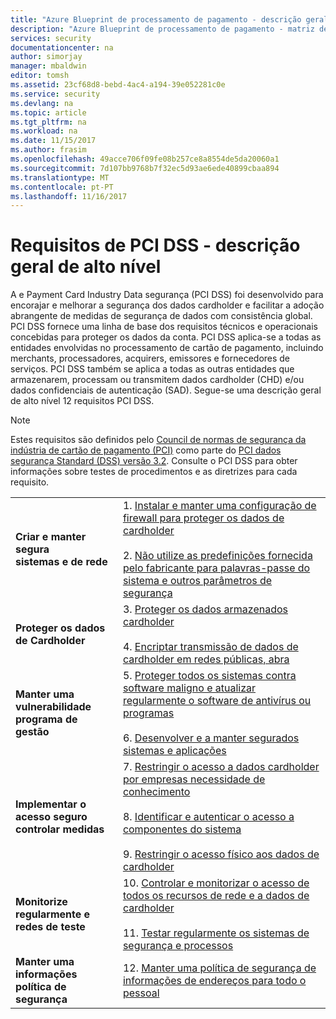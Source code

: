 ```yaml
---
title: "Azure Blueprint de processamento de pagamento - descrição geral de alto nível"
description: "Azure Blueprint de processamento de pagamento - matriz de responsabilidade do cliente (descrição geral)"
services: security
documentationcenter: na
author: simorjay
manager: mbaldwin
editor: tomsh
ms.assetid: 23cf68d8-bebd-4ac4-a194-39e052281c0e
ms.service: security
ms.devlang: na
ms.topic: article
ms.tgt_pltfrm: na
ms.workload: na
ms.date: 11/15/2017
ms.author: frasim
ms.openlocfilehash: 49acce706f09fe08b257ce8a8554de5da20060a1
ms.sourcegitcommit: 7d107bb9768b7f32ec5d93ae6ede40899cbaa894
ms.translationtype: MT
ms.contentlocale: pt-PT
ms.lasthandoff: 11/16/2017
---
```

# <a name="pci-dss-requirements---high-level-overview"></a>Requisitos de PCI DSS - descrição geral de alto nível

A e Payment Card Industry Data segurança (PCI DSS) foi desenvolvido para encorajar e melhorar a segurança dos dados cardholder e facilitar a adoção abrangente de medidas de segurança de dados com consistência global. PCI DSS fornece uma linha de base dos requisitos técnicos e operacionais concebidas para proteger os dados da conta. PCI DSS aplica-se a todas as entidades envolvidas no processamento de cartão de pagamento, incluindo merchants, processadores, acquirers, emissores e fornecedores de serviços. PCI DSS também se aplica a todas as outras entidades que armazenarem, processam ou transmitem dados cardholder (CHD) e/ou dados confidenciais de autenticação (SAD). Segue-se uma descrição geral de alto nível 12 requisitos PCI DSS.

> [!NOTE]
> Estes requisitos são definidos pelo [Council de normas de segurança da indústria de cartão de pagamento (PCI)](https://www.pcisecuritystandards.org/pci_security/) como parte do [PCI dados segurança Standard (DSS) versão 3.2](https://www.pcisecuritystandards.org/document_library?category=pcidss&document=pci_dss). Consulte o PCI DSS para obter informações sobre testes de procedimentos e as diretrizes para cada requisito.

|   |   |
|---|---|
| **Criar e manter segura<br/>sistemas e de rede** | 1. [Instalar e manter uma configuração de firewall para proteger os dados de cardholder](pci-dss-requirement-1-firewall.md)<br/><br/> 2. [Não utilize as predefinições fornecida pelo fabricante para palavras-passe do sistema e outros parâmetros de segurança](pci-dss-requirement-2-password.md) |  
| **Proteger os dados de Cardholder** | 3. [Proteger os dados armazenados cardholder](pci-dss-requirement-3-chd.md)<br/><br/> 4. [Encriptar transmissão de dados de cardholder em redes públicas, abra](pci-dss-requirement-4-encryption.md) |
| **Manter uma vulnerabilidade<br/>programa de gestão** | 5. [Proteger todos os sistemas contra software maligno e atualizar regularmente o software de antivírus ou programas](pci-dss-requirement-5-malware.md)<br/><br/> 6. [Desenvolver e a manter segurados sistemas e aplicações](pci-dss-requirement-6-secure-system.md) |
| **Implementar o acesso seguro<br/>controlar medidas** | 7. [Restringir o acesso a dados cardholder por empresas necessidade de conhecimento](pci-dss-requirement-7-access.md)<br/><br/> 8. [Identificar e autenticar o acesso a componentes do sistema](pci-dss-requirement-8-identity.md) <br/><br/> 9. [Restringir o acesso físico aos dados de cardholder](pci-dss-requirement-9-physical-access.md) |
| **Monitorize regularmente e<br/>redes de teste** | 10. [Controlar e monitorizar o acesso de todos os recursos de rede e a dados de cardholder](pci-dss-requirement-10-monitoring.md) <br/><br/> 11. [Testar regularmente os sistemas de segurança e processos](pci-dss-requirement-11-testing.md) |
| **Manter uma informações<br/>política de segurança** | 12. [Manter uma política de segurança de informações de endereços para todo o pessoal](pci-dss-requirement-12-policy.md) |

